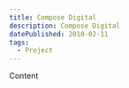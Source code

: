 ```yaml
---
title: Compose Digital
description: Compose Digital
datePublished: 2010-02-11
tags:
  - Project
---
```


Content
